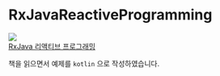 # RxJavaReactiveProgramming

![](http://bimage.interpark.com/goods_image/2/3/0/8/303812308g.jpg)  
[RxJava 리액티브 프로그래밍](http://book.interpark.com/product/BookDisplay.do?_method=detail&sc.prdNo=303812308&gclid=Cj0KCQjwt5zsBRD8ARIsAJfI4Bi4A3fk9Afa2I75IcppQJMg8K0mlVLu9OGPb3q35E25XtyuuYVIOLkaAu8lEALw_wcB)

책을 읽으면서 예제를 `kotlin` 으로 작성하였습니다.
